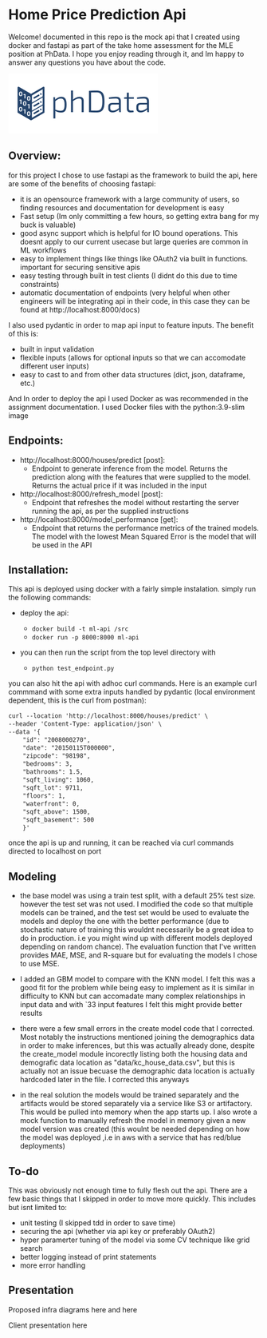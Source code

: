# Home Price Prediction Api
Welcome! documented in this repo is the mock api that I created using docker and fastapi as part of the take home assessment for the MLE position at PhData. I hope you enjoy reading through it, and Im happy to answer any questions you have about the code.

 ![PhData logo](src\mle_project_challenge_2\phData.png)

## Overview:
for this project I chose to use fastapi as the framework to build the api, here are some of the benefits of choosing fastapi:

* it is an opensource framework with a large community of users, so finding resources and documentation for development is easy
* Fast setup (Im only committing a few hours, so getting extra bang for my buck is valuable)
* good async support which is helpful for IO bound operations. This doesnt apply to our current usecase but large queries are common in ML workflows
* easy to implement things like things like OAuth2 via built in functions. important for securing sensitive apis
* easy testing through built in test clients (I didnt do this due to time constraints)
* automatic documentation of endpoints (very helpful when other engineers will be integrating api in their code, in this case they can be found at http://localhost:8000/docs)

I also used pydantic in order to map api input to feature inputs. The benefit of this is:
* built in input validation
* flexible inputs (allows for optional inputs so that we can accomodate different user inputs)
* easy to cast to and from other data structures (dict, json, dataframe, etc.)

And In order to deploy the api I used Docker as was recommended in the assignment documentation. I used Docker files with the python:3.9-slim image

## Endpoints:
* http://localhost:8000/houses/predict [post]:
    * Endpoint to generate inference from the model. Returns the prediction along with the features that were supplied to the model. Returns the actual price if it was included in the input
* http://localhost:8000/refresh_model [post]:
    * Endpoint that refreshes the model without restarting the server running the api, as per the supplied instructions
* http://localhost:8000/model_performance [get]:
    * Endpoint that returns the performance metrics of the trained models. The model with the lowest Mean Squared Error is the model that will be used in the API



## Installation:

This api is deployed using docker with a fairly simple instalation. simply run the following commands:
* deploy the api:
    * ```docker build -t ml-api /src ```
    * ```docker run -p 8000:8000 ml-api ```

* you can then run the script from the top level directory with
    * ```python test_endpoint.py```

 you can also hit the api with adhoc curl commands. Here is an example curl commmand with some extra inputs handled by pydantic (local environment dependent, this is the curl from postman):
```
curl --location 'http://localhost:8000/houses/predict' \
--header 'Content-Type: application/json' \
--data '{
    "id": "2008000270",
    "date": "20150115T000000",
    "zipcode": "98198",
    "bedrooms": 3,
    "bathrooms": 1.5,
    "sqft_living": 1060,
    "sqft_lot": 9711,
    "floors": 1,
    "waterfront": 0,
    "sqft_above": 1500,
    "sqft_basement": 500
    }'
 ```

once the api is up and running, it can be reached via curl commands directed to localhost on port


## Modeling
* the base model was using a train test split, with a default 25% test size. however the test set was not used. I modified the code so that multiple models can be trained, and the test set would be used to evaluate the models and deploy the one with the better performance (due to stochastic nature of training this wouldnt necessarily be a great idea to do in production. i.e you might wind up with different models deployed depending on random chance). The evaluation function that I've written provides MAE, MSE, and R-square but for evaluating the models I chose to use MSE.

* I added an GBM model to compare with the KNN model. I felt this was a good fit for the problem while being easy to implement as it is similar in difficulty to KNN but can accomadate many complex relationships in input data and with `33 input features I felt this might provide better results

* there were a few small errors in the create model code that I corrected. Most notably the instructions mentioned joining the demographics data in order to make inferences, but this was actually already done, despite the create_model module incorectly listing both the housing data and demografic data location as "data/kc_house_data.csv", but this is actually not an issue becuase the demographic data location is actually hardcoded later in the file. I corrected this anyways

* in the real solution the models would be trained separately and the artifacts would be stored separately via a service like S3 or artifactory. This would be pulled into memory when the app starts up. I also wrote a mock function to manually refresh the model in memory given a new model version was created (this woulnt be needed depending on how the model was deployed ,i.e in aws with a service that has red/blue deployments)

## To-do
This was obviously not enough time to fully flesh out the api. There are a few basic things that I skipped in order to move more quickly. This includes but isnt limited to:

* unit testing (I skipped tdd in order to save time)
* securing the api (whether via api key or preferably OAuth2)
* hyper paramerter tuning of the model via some CV technique like grid search
* better logging instead of print statements
* more error handling

## Presentation
Proposed infra diagrams here and here

Client presentation here